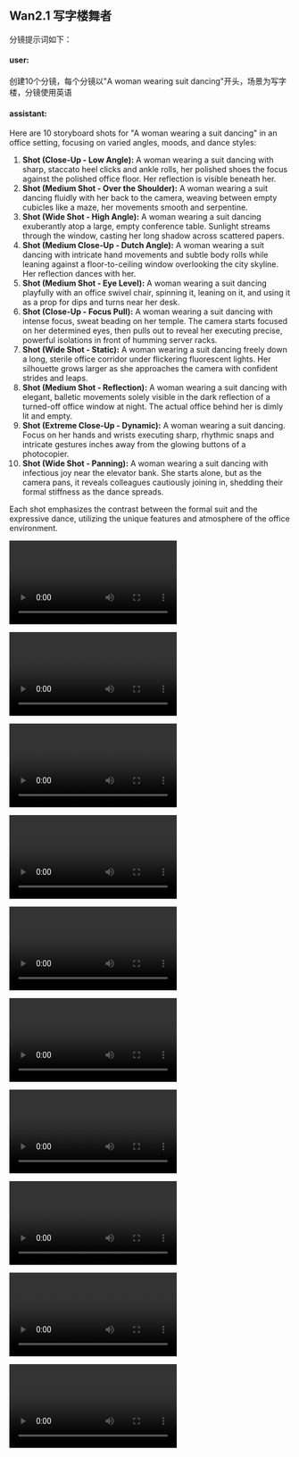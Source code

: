 ## Wan2.1 写字楼舞者

分镜提示词如下：

#### user:

创建10个分镜，每个分镜以"A woman wearing suit dancing"开头，场景为写字楼，分镜使用英语

#### assistant:

Here are 10 storyboard shots for "A woman wearing a suit dancing" in an office setting, focusing on varied angles, moods, and dance styles:

1.  **Shot (Close-Up - Low Angle):** A woman wearing a suit dancing with sharp, staccato heel clicks and ankle rolls, her polished shoes the focus against the polished office floor. Her reflection is visible beneath her.
2.  **Shot (Medium Shot - Over the Shoulder):** A woman wearing a suit dancing fluidly with her back to the camera, weaving between empty cubicles like a maze, her movements smooth and serpentine.
3.  **Shot (Wide Shot - High Angle):** A woman wearing a suit dancing exuberantly atop a large, empty conference table. Sunlight streams through the window, casting her long shadow across scattered papers.
4.  **Shot (Medium Close-Up - Dutch Angle):** A woman wearing a suit dancing with intricate hand movements and subtle body rolls while leaning against a floor-to-ceiling window overlooking the city skyline. Her reflection dances with her.
5.  **Shot (Medium Shot - Eye Level):** A woman wearing a suit dancing playfully with an office swivel chair, spinning it, leaning on it, and using it as a prop for dips and turns near her desk.
6.  **Shot (Close-Up - Focus Pull):** A woman wearing a suit dancing with intense focus, sweat beading on her temple. The camera starts focused on her determined eyes, then pulls out to reveal her executing precise, powerful isolations in front of humming server racks.
7.  **Shot (Wide Shot - Static):** A woman wearing a suit dancing freely down a long, sterile office corridor under flickering fluorescent lights. Her silhouette grows larger as she approaches the camera with confident strides and leaps.
8.  **Shot (Medium Shot - Reflection):** A woman wearing a suit dancing with elegant, balletic movements solely visible in the dark reflection of a turned-off office window at night. The actual office behind her is dimly lit and empty.
9.  **Shot (Extreme Close-Up - Dynamic):** A woman wearing a suit dancing. Focus on her hands and wrists executing sharp, rhythmic snaps and intricate gestures inches away from the glowing buttons of a photocopier.
10. **Shot (Wide Shot - Panning):** A woman wearing a suit dancing with infectious joy near the elevator bank. She starts alone, but as the camera pans, it reveals colleagues cautiously joining in, shedding their formal stiffness as the dance spreads.

Each shot emphasizes the contrast between the formal suit and the expressive dance, utilizing the unique features and atmosphere of the office environment.

<video src="https://github.com/Willian7004/media-blog/blob/main/files/202507/2025070203/Wan2.1_00001.mp4?raw=true" controls style="max-width: 100%;"></video>

<video src="https://github.com/Willian7004/media-blog/blob/main/files/202507/2025070203/Wan2.1_00003.mp4?raw=true" controls style="max-width: 100%;"></video>

<video src="https://github.com/Willian7004/media-blog/blob/main/files/202507/2025070203/Wan2.1_00004.mp4?raw=true" controls style="max-width: 100%;"></video>

<video src="https://github.com/Willian7004/media-blog/blob/main/files/202507/2025070203/Wan2.1_00007.mp4?raw=true" controls style="max-width: 100%;"></video>

<video src="https://github.com/Willian7004/media-blog/blob/main/files/202507/2025070203/Wan2.1_00009.mp4?raw=true" controls style="max-width: 100%;"></video>

<video src="https://github.com/Willian7004/media-blog/blob/main/files/202507/2025070203/Wan2.1_00012.mp4?raw=true" controls style="max-width: 100%;"></video>

<video src="https://github.com/Willian7004/media-blog/blob/main/files/202507/2025070203/Wan2.1_00013.mp4?raw=true" controls style="max-width: 100%;"></video>

<video src="https://github.com/Willian7004/media-blog/blob/main/files/202507/2025070203/Wan2.1_00015.mp4?raw=true" controls style="max-width: 100%;"></video>

<video src="https://github.com/Willian7004/media-blog/blob/main/files/202507/2025070203/Wan2.1_00016.mp4?raw=true" controls style="max-width: 100%;"></video>

<video src="https://github.com/Willian7004/media-blog/blob/main/files/202507/2025070203/Wan2.1_00019.mp4?raw=true" controls style="max-width: 100%;"></video>